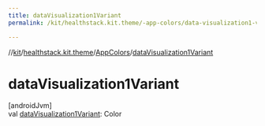 ```yaml
---
title: dataVisualization1Variant
permalink: /kit/healthstack.kit.theme/-app-colors/data-visualization1-variant.html

---
```

//[kit](../../../index.html)/[healthstack.kit.theme](../index.html)/[AppColors](index.html)/[dataVisualization1Variant](data-visualization1-variant.html)



# dataVisualization1Variant



[androidJvm]\
val [dataVisualization1Variant](data-visualization1-variant.html): Color




